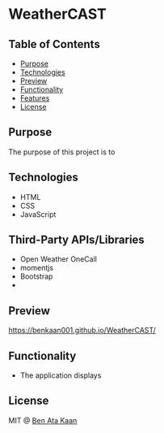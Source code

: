 # WeatherCAST

## Table of Contents

* [Purpose](#purpose)
* [Technologies](#technologies)
* [Preview](#preview)
* [Functionality](#functionality)
* [Features](#features)
* [License](#license)

## Purpose

The purpose of this project is to  


## Technologies

* HTML
* CSS
* JavaScript

## Third-Party APIs/Libraries

* Open Weather OneCall
* momentjs
* Bootstrap
* 



## Preview

https://benkaan001.github.io/WeatherCAST/ 





## Functionality

*  The application displays 


## License

MIT @ [Ben Ata Kaan](https://github.com/benkaan001)
